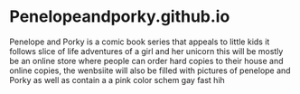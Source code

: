 # Penelopeandporky.github.io
Penelope and Porky is a comic book series that appeals to little kids it follows slice of life adventures of a girl and her unicorn this will be mostly be an online store where people can order hard copies to their house and online copies, the wenbsiite will also be filled with pictures of penelope and Porky as well as contain a a pink color schem 
gay fast hih
